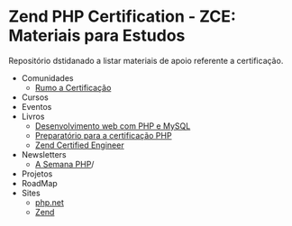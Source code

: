 # Zend PHP Certification - ZCE: Materiais para Estudos 

Repositório dstidanado a listar materiais de apoio referente a certificação.

- Comunidades
    - [Rumo a Certificação](https://groups.google.com/forum/?hl=pt&fromgroups#!forum/rumo-a-certificacao-php)
- Cursos
- Eventos
- Livros
    - [Desenvolvimento web com PHP e MySQL](https://www.casadocodigo.com.br/products/livro-php-mysql)
    - [Preparatório para a certificação PHP](https://leanpub.com/certificacaophp/)
    - [Zend Certified Engineer](https://www.casadocodigo.com.br/products/livro-certificacao-php)
- Newsletters
    - [A Semana PHP](http://asemanaphp.com.br)/
- Projetos
- RoadMap
- Sites
    - [php.net](http://php.net/docs.php)
    - [Zend](http://www.zend.com/en/services/certification/php-certification)